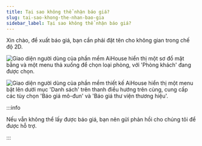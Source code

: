 ```yaml
---
title: Tại sao không thể nhận báo giá?
slug: tai-sao-khong-the-nhan-bao-gia
sidebar_label: Tại sao không thể nhận báo giá?
---
```


Xin chào, để xuất báo giá, bạn cần phải đặt tên cho không gian trong chế độ 2D.

![Giao diện người dùng của phần mềm AiHouse hiển thị một sơ đồ mặt bằng và một menu thả xuống để chọn loại phòng, với 'Phòng khách' đang được chọn.](https://storage.googleapis.com/jegavn_kb/images/9cd08137-0028-4bd4-a76a-37cb4a360245.png)

![Giao diện người dùng của phần mềm thiết kế AiHouse hiển thị một menu bật lên dưới mục 'Danh sách' trên thanh điều hướng trên cùng, cung cấp các tùy chọn 'Báo giá mô-đun' và 'Báo giá thư viện thương hiệu'.](https://storage.googleapis.com/jegavn_kb/images/53d56e8a-a7f3-4ae9-aa5a-a5f4c90d18be.png)

:::info

Nếu vẫn không thể lấy được báo giá, bạn nên gửi phản hồi cho chúng tôi để được hỗ trợ.

:::